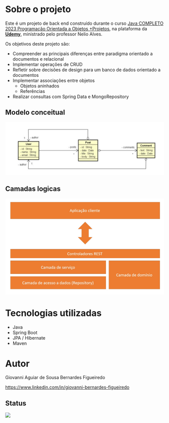 # Sobre o projeto

Este é um projeto de back end construído durante o curso [Java COMPLETO 2023 Programação Orientada a Objetos +Projetos](https://www.udemy.com/course/java-curso-completo/), na plataforma da **[Udemy](https://www.udemy.com/)**, ministrado pelo professor Nelio Alves.

Os objetivos deste projeto são:

- Compreender as principais diferenças entre paradigma orientado a documentos e relacional
- Implementar operações de CRUD
- Refletir sobre decisões de design para um banco de dados orientado a documentos
- Implementar associações entre objetos
	- Objetos aninhados
	- Referências
- Realizar consultas com Spring Data e MongoRepository

## Modelo conceitual
![Modelo Conceitual](https://raw.githubusercontent.com/GiovanniASBF/springboot-mongodb/main/modelo_conceitual.jpg)

## Camadas logicas
![Camadas Logicas](https://raw.githubusercontent.com/GiovanniASBF/springboot-mongodb/main/camadas_logicas.jpg)

# Tecnologias utilizadas
- Java
- Spring Boot
- JPA / Hibernate
- Maven

# Autor

Giovanni Aguiar de Sousa Bernardes Figueiredo

https://www.linkedin.com/in/giovanni-bernardes-figueiredo

## Status
<img src="https://img.shields.io/badge/Status-Finalizado-brightgreen">
